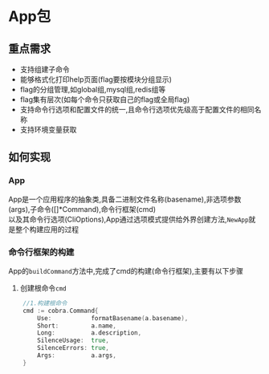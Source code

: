 # App包

## 重点需求

- 支持组建子命令
- 能够格式化打印help页面(flag要按模块分组显示)
- flag的分组管理,如global组,mysql组,redis组等
- flag集有层次(如每个命令只获取自己的flag或全局flag)
- 支持命令行选项和配置文件的统一,且命令行选项优先级高于配置文件的相同名称
- 支持环境变量获取

## 如何实现

### App

App是一个应用程序的抽象类,具备二进制文件名称(basename),非选项参数(args),子命令([]*Command),命令行框架(cmd)  
以及其命令行选项(CliOptions),App通过选项模式提供给外界创建方法,`NewApp`就是整个构建应用的过程

### 命令行框架的构建

App的`buildCommand`方法中,完成了cmd的构建(命令行框架),主要有以下步骤  
1. 创建根命令`cmd`
```go
	//1.构建根命令
	cmd := cobra.Command{
		Use:           formatBasename(a.basename),
		Short:         a.name,
		Long:          a.description,
		SilenceUsage:  true,
		SilenceErrors: true,
		Args:          a.args,
	}
```